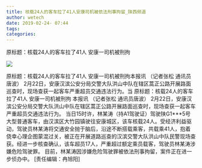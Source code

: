 ```yaml
---
title: 核载24人的客车拉了41人安康司机被依法刑事拘留_陕西频道
author: wetech
date: 2019-02-24- 07:44
tags: 
categories: 
---
```

原标题：核载24人的客车拉了41人 安康一司机被刑拘
<!-- more -->
                
<img align="center" border="0" src="http://p2.ifengimg.com/a/2016/0810/204c433878d5cf9size1_w16_h16.png" />
                
            
原标题：核载24人的客车拉了41人 安康一司机被刑拘本报讯 （记者张松 通讯员唐波） 2月22日，安康汉滨公安分局交警大队洪山中队在辖区蒿正公路开展路面巡查时，现场查获一起客车严重超员交通违法行为。当
原标题：核载24人的客车拉了41人 安康一司机被刑拘
本报讯 （记者张松 通讯员唐波） 2月22日，安康汉滨公安分局交警大队洪山中队在辖区蒿正公路开展路面巡查时，现场查获一起客车严重超员交通违法行为。
当日15时许，林某涛（持A1驾驶证）驾驶陕G1***5号大型普通客车，由汉滨区大竹园镇驶往安康城区，该车核载24人。受经济利益驱动，驾驶员林某涛将交通安全抛于脑后，沿途不断搭载乘客，共载乘41人，抱着侥幸心理企图蒙混过关，被正在开展道路巡查的汉滨交警大队洪山中队民警现场查获。经进一步核查确认，该车超员17人，严重超过额定乘员载客，驾驶员林某涛涉嫌危险驾驶罪。
目前，林某涛因涉嫌危险驾驶罪被依法刑事拘留，案件正在进一步侦办中。
[责任编辑：冉旭阳]
            
